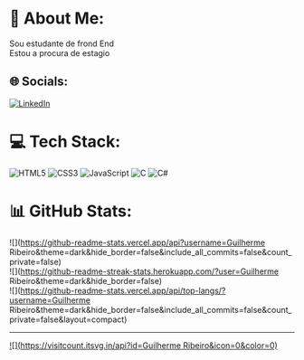 # 💫 About Me:
Sou estudante de frond End<br>Estou a procura de estagio


## 🌐 Socials:
[![LinkedIn](https://img.shields.io/badge/LinkedIn-%230077B5.svg?logo=linkedin&logoColor=white)](https://linkedin.com/in/https://www.linkedin.com/in/guilherme-ribeiro-a1a4b4152/) 

# 💻 Tech Stack:
![HTML5](https://img.shields.io/badge/html5-%23E34F26.svg?style=for-the-badge&logo=html5&logoColor=white) ![CSS3](https://img.shields.io/badge/css3-%231572B6.svg?style=for-the-badge&logo=css3&logoColor=white) ![JavaScript](https://img.shields.io/badge/javascript-%23323330.svg?style=for-the-badge&logo=javascript&logoColor=%23F7DF1E) ![C](https://img.shields.io/badge/c-%2300599C.svg?style=for-the-badge&logo=c&logoColor=white) ![C#](https://img.shields.io/badge/c%23-%23239120.svg?style=for-the-badge&logo=c-sharp&logoColor=white)
# 📊 GitHub Stats:
![](https://github-readme-stats.vercel.app/api?username=Guilherme Ribeiro&theme=dark&hide_border=false&include_all_commits=false&count_private=false)<br/>
![](https://github-readme-streak-stats.herokuapp.com/?user=Guilherme Ribeiro&theme=dark&hide_border=false)<br/>
![](https://github-readme-stats.vercel.app/api/top-langs/?username=Guilherme Ribeiro&theme=dark&hide_border=false&include_all_commits=false&count_private=false&layout=compact)

---
[![](https://visitcount.itsvg.in/api?id=Guilherme Ribeiro&icon=0&color=0)](https://visitcount.itsvg.in)

<!-- Proudly created with GPRM ( https://gprm.itsvg.in ) -->